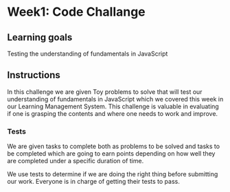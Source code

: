 # Week1: Code Challange

## Learning goals

Testing the understanding of fundamentals in JavaScript

## Instructions

In this challenge we are given Toy problems to solve that will test our understanding of fundamentals in JavaScript which we covered this week in our Learning Management System. This challenge is valuable in evaluating if one is grasping the contents and where one needs to work and improve.

### Tests
We are given tasks to complete both as problems to be solved and tasks to be completed which are going to earn points depending on how well they are completed under a specific duration of time.

We use tests to determine if we are doing the right thing before submitting our work. Everyone is in charge of getting their tests to pass.

